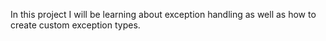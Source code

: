  In this project I will be learning about exception handling as well as how to create custom exception types.